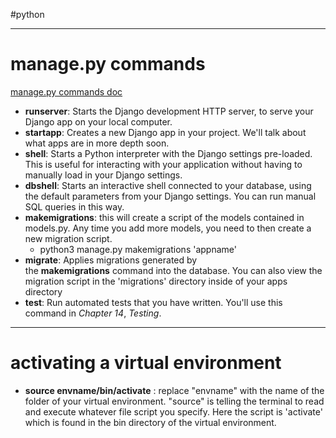 #python 
***
# manage.py commands
[manage.py commands doc](https://docs.djangoproject.com/en/4.2/ref/django-admin/)
- **runserver**: Starts the Django development HTTP server, to serve your Django app on your local computer.
-  **startapp**: Creates a new Django app in your project. We'll talk about what apps are in more depth soon.
-  **shell**: Starts a Python interpreter with the Django settings pre-loaded. This is useful for interacting with your application without having to manually load in your Django settings.
-  **dbshell**: Starts an interactive shell connected to your database, using the default parameters from your Django settings. You can run manual SQL queries in this way.
-  **makemigrations**: this will create a script of the models contained in models.py. Any time you add more models, you need to then create a new migration script. 
	- python3 manage.py makemigrations 'appname'
-  **migrate**: Applies migrations generated by the **makemigrations** command into the database. You can also view the migration script in the 'migrations' directory inside of your apps directory
-  **test**: Run automated tests that you have written. You'll use this command in _Chapter 14_, _Testing_.
***
# activating a virtual environment
- **source envname/bin/activate** : replace "envname" with the name of the folder of your virtual environment. "source" is telling the terminal to read and execute whatever file script you specify. Here the script is 'activate' which is found in the bin directory of the virtual environment.
